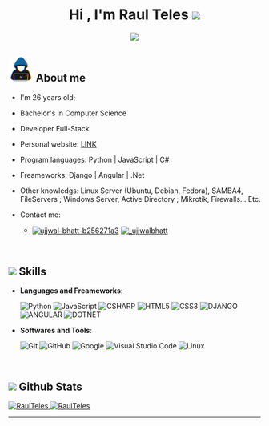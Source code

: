 <h1 align="center"><b>Hi , I'm Raul Teles </b><img src="https://media.giphy.com/media/hvRJCLFzcasrR4ia7z/giphy.gif" width="35"></h1>

<p align="center">
  <a href="https://github.com/DenverCoder1/readme-typing-svg"><img src="https://readme-typing-svg.demolab.com?font=Fira+Code&size=17&duration=2500&pause=1400&center=falso&vCenter=falso&repeat=verdadeiro&random=falso&width=435&lines=I'm+Developer+Full+Stack+Jr;Feel+free+to+browse+through+my+repositories+"></a>
</p>

## <picture><img src = "https://github.com/0xAbdulKhalid/0xAbdulKhalid/raw/main/assets/mdImages/about_me.gif" width = 50px></picture> **About me**
- I'm 26 years old;
- Bachelor's in Computer Science
- Developer Full-Stack
- Personal website: <a href="https://portfolio.raulteles.com.br" target="blank" rel="noopener noreferrer">LINK</a>
- Program languages: Python | JavaScript | C#
- Freameworks: Django | Angular | .Net
- Other knowledgs: Linux Server (Ubuntu, Debian, Fedora), SAMBA4, FileServers ; Windows Server, Active Directory ; Mikrotik, Firewalls... Etc.
- Contact me:
  
   - <a href="https://www.linkedin.com/in/raul-teles/" target="blank" rel="noopener noreferrer"><img align="center" src="https://raw.githubusercontent.com/rahuldkjain/github-profile-readme-generator/master/src/images/icons/Social/linked-in-alt.svg" alt="ujjwal-bhatt-b256271a3" height="30" width="40" /></a>
 <a href="https://www.instagram.com/teles_raul/" target="blank"><img align="center" src="https://raw.githubusercontent.com/rahuldkjain/github-profile-readme-generator/master/src/images/icons/Social/instagram.svg" alt="_ujjwalbhatt" height="30" width="40" /></a> 
<br>

## <img src="https://media2.giphy.com/media/QssGEmpkyEOhBCb7e1/giphy.gif?cid=ecf05e47a0n3gi1bfqntqmob8g9aid1oyj2wr3ds3mg700bl&rid=giphy.gif" width ="25"><b> Skills</b>
<p align="center">

- **Languages and Freameworks**:

  ![Python](https://img.shields.io/badge/Python%20-%2314354C.svg?style=for-the-badge&logo=python&logoColor=white)
  ![JavaScript](https://img.shields.io/badge/JavaScript%20-%23F7DF1E.svg?style=for-the-badge&logo=javascript&logoColor=black)
  ![CSHARP](https://img.shields.io/badge/CSHARP%20-%231572B6.svg?style=for-the-badge&logo=csharp&logoColor=white)
  ![HTML5](https://img.shields.io/badge/HTML5%20-%23E34F26.svg?style=for-the-badge&logo=html5&logoColor=white)
  ![CSS3](https://img.shields.io/badge/CSS%20-%231572B6.svg?style=for-the-badge&logo=css3&logoColor=white)
  ![DJANGO](https://img.shields.io/badge/DJANGO%20-%231922B6.svg?style=for-the-badge&logo=django&logoColor=white)
  ![ANGULAR](https://img.shields.io/badge/ANGULAR%20-%23C4151C.svg?style=for-the-badge&logo=angular&logoColor=white)
  ![DOTNET](https://img.shields.io/badge/DOTNET%20-%23592c8c.svg?style=for-the-badge&logo=dotnet&logoColor=white)
  
- **Softwares and Tools**:

    ![Git](https://img.shields.io/badge/git-%23F05033.svg?style=for-the-badge&logo=git&logoColor=white)
    ![GitHub](https://img.shields.io/badge/github-%23121011.svg?style=for-the-badge&logo=github&logoColor=white)
    ![Google](https://img.shields.io/badge/google-%234285F4.svg?style=for-the-badge&logo=google&logoColor=white)
    ![Visual Studio Code](https://img.shields.io/badge/Visual%20Studio%20Code-0078d7.svg?style=for-the-badge&logo=visual-studio-code&logoColor=white)
    ![Linux](https://img.shields.io/badge/Linux-FCC624?style=for-the-badge&logo=linux&logoColor=black)
  
<br>

## <img src="https://media.giphy.com/media/iY8CRBdQXODJSCERIr/giphy.gif" width="35"><b> Github Stats </b>

<a href="https://github.com/RaulTeles/">
  
  <img src="https://github-readme-stats.vercel.app/api?username=RaulTeles&include_all_commits=true&count_private=true&show_icons=true&line_height=20&icon_color=2234AE&text_color=D3D3D3&bg_color=0,000000,130F40" width="450"  alt="RaulTeles"/>
  <img src="https://github-readme-stats.vercel.app/api/top-langs?username=RaulTeles&show_icons=true&locale=en&layout=compact&line_height=20&title_color=7A7ADB&icon_color=2234AE&text_color=D3D3D3&bg_color=0,000000,130F40" width="375"  alt="RaulTeles"/>
</a>

-----
